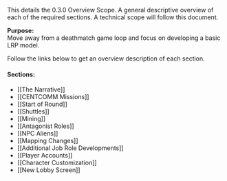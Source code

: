 This details the 0.3.0 Overview Scope. A general descriptive overview of each of the required sections. A technical scope will follow this document.

**Purpose:** <br>Move away from a deathmatch game loop and focus on developing a basic LRP model.

Follow the links below to get an overview description of each section.

#### Sections:
* [[The Narrative]]
* [[CENTCOMM Missions]]
* [[Start of Round]]
* [[Shuttles]]
* [[Mining]]
* [[Antagonist Roles]]
* [[NPC Aliens]]
* [[Mapping Changes]]
* [[Additional Job Role Developments]]
* [[Player Accounts]]
* [[Character Customization]]
* [[New Lobby Screen]]